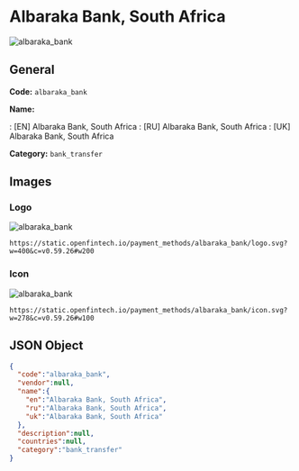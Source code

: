 
# Albaraka Bank, South Africa 
![albaraka_bank](https://static.openfintech.io/payment_methods/albaraka_bank/logo.svg?w=400&c=v0.59.26#w200)  

## General 
**Code:** `albaraka_bank` 
 
**Name:** 
 
:	[EN] Albaraka Bank, South Africa 
:	[RU] Albaraka Bank, South Africa 
:	[UK] Albaraka Bank, South Africa 
 
**Category:** `bank_transfer` 
 

## Images 

### Logo 
![albaraka_bank](https://static.openfintech.io/payment_methods/albaraka_bank/logo.svg?w=400&c=v0.59.26#w200)  

```
https://static.openfintech.io/payment_methods/albaraka_bank/logo.svg?w=400&c=v0.59.26#w200
```  

### Icon 
![albaraka_bank](https://static.openfintech.io/payment_methods/albaraka_bank/icon.svg?w=278&c=v0.59.26#w100)  

```
https://static.openfintech.io/payment_methods/albaraka_bank/icon.svg?w=278&c=v0.59.26#w100
```  

## JSON Object 

```json
{
  "code":"albaraka_bank",
  "vendor":null,
  "name":{
    "en":"Albaraka Bank, South Africa",
    "ru":"Albaraka Bank, South Africa",
    "uk":"Albaraka Bank, South Africa"
  },
  "description":null,
  "countries":null,
  "category":"bank_transfer"
}
```  
